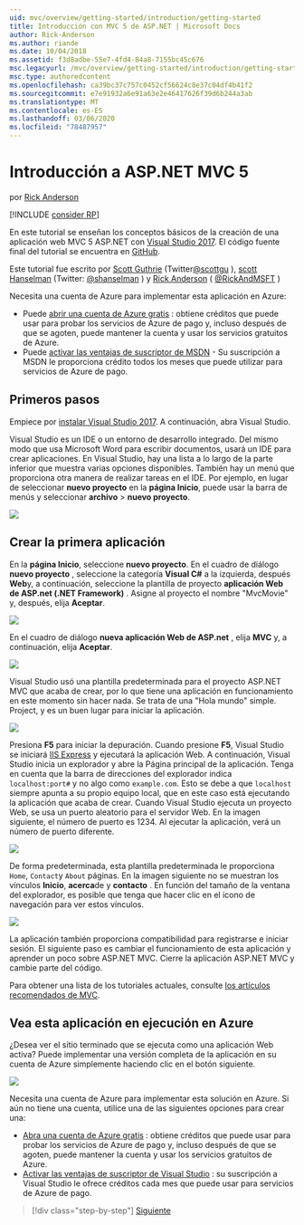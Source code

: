 ```yaml
---
uid: mvc/overview/getting-started/introduction/getting-started
title: Introducción con MVC 5 de ASP.NET | Microsoft Docs
author: Rick-Anderson
ms.author: riande
ms.date: 10/04/2018
ms.assetid: f3d8adbe-55e7-4fd4-84a8-7155bc45c676
msc.legacyurl: /mvc/overview/getting-started/introduction/getting-started
msc.type: authoredcontent
ms.openlocfilehash: ca39bc37c757c0452cf56624c8e37c04df4b41f2
ms.sourcegitcommit: e7e91932a6e91a63e2e46417626f39d6b244a3ab
ms.translationtype: MT
ms.contentlocale: es-ES
ms.lasthandoff: 03/06/2020
ms.locfileid: "78487957"
---
```

# <a name="getting-started-with-aspnet-mvc-5"></a>Introducción a ASP.NET MVC 5

por [Rick Anderson](https://twitter.com/RickAndMSFT)

[!INCLUDE [consider RP](../../../../includes/razor.md)]

En este tutorial se enseñan los conceptos básicos de la creación de una aplicación web MVC 5 ASP.NET con [Visual Studio 2017](https://visualstudio.microsoft.com/downloads/?utm_medium=microsoft&utm_source=docs.microsoft.com&utm_campaign=button+cta&utm_content=download+vs2017). El código fuente final del tutorial se encuentra en [GitHub](https://github.com/dotnet/AspNetDocs/tree/master/aspnet/mvc/overview/getting-started/introduction/sample/MvcMovie/MvcMovie).

Este tutorial fue escrito por [Scott Guthrie](https://weblogs.asp.net/scottgu/) (Twitter[@scottgu](https://twitter.com/scottgu) ), [scott Hanselman](http://www.hanselman.com/blog/) (Twitter: [@shanselman](https://twitter.com/shanselman) ) y [Rick Anderson](https://twitter.com/RickAndMSFT) ( [@RickAndMSFT](https://twitter.com/#!/RickAndMSFT) )

Necesita una cuenta de Azure para implementar esta aplicación en Azure:

- Puede [abrir una cuenta de Azure gratis](https://azure.microsoft.com/pricing/free-trial/?WT.mc_id=A443DD604) : obtiene créditos que puede usar para probar los servicios de Azure de pago y, incluso después de que se agoten, puede mantener la cuenta y usar los servicios gratuitos de Azure.
- Puede [activar las ventajas de suscriptor de MSDN](https://azure.microsoft.com/pricing/member-offers/msdn-benefits-details/?WT.mc_id=A443DD604) - Su suscripción a MSDN le proporciona crédito todos los meses que puede utilizar para servicios de Azure de pago.

## <a name="get-started"></a>Primeros pasos

Empiece por [instalar Visual Studio 2017](https://visualstudio.microsoft.com/downloads/?utm_medium=microsoft&utm_source=docs.microsoft.com&utm_campaign=button+cta&utm_content=download+vs2017). A continuación, abra Visual Studio.

Visual Studio es un IDE o un entorno de desarrollo integrado. Del mismo modo que usa Microsoft Word para escribir documentos, usará un IDE para crear aplicaciones. En Visual Studio, hay una lista a lo largo de la parte inferior que muestra varias opciones disponibles. También hay un menú que proporciona otra manera de realizar tareas en el IDE. Por ejemplo, en lugar de seleccionar **nuevo proyecto** en la **página Inicio**, puede usar la barra de menús y seleccionar **archivo** > **nuevo proyecto**.

![](getting-started/_static/image1.png)

## <a name="create-your-first-app"></a>Crear la primera aplicación

En la **página Inicio**, seleccione **nuevo proyecto**. En el cuadro de diálogo **nuevo proyecto** , seleccione la categoría **Visual C#**  a la izquierda, después **Web**y, a continuación, seleccione la plantilla de proyecto **aplicación Web de ASP.net (.NET Framework)** . Asigne al proyecto el nombre "MvcMovie" y, después, elija **Aceptar**.

![](getting-started/_static/image2.png)

En el cuadro de diálogo **nueva aplicación Web de ASP.net** , elija **MVC** y, a continuación, elija **Aceptar**.

![](getting-started/_static/image3.png)

Visual Studio usó una plantilla predeterminada para el proyecto ASP.NET MVC que acaba de crear, por lo que tiene una aplicación en funcionamiento en este momento sin hacer nada. Se trata de una "Hola mundo" simple. Project, y es un buen lugar para iniciar la aplicación.

![](getting-started/_static/image4.png)

Presiona **F5** para iniciar la depuración. Cuando presione **F5**, Visual Studio se iniciará [IIS Express](/iis/extensions/introduction-to-iis-express/iis-express-overview) y ejecutará la aplicación Web. A continuación, Visual Studio inicia un explorador y abre la Página principal de la aplicación. Tenga en cuenta que la barra de direcciones del explorador indica `localhost:port#` y no algo como `example.com`. Esto se debe a que `localhost` siempre apunta a su propio equipo local, que en este caso está ejecutando la aplicación que acaba de crear. Cuando Visual Studio ejecuta un proyecto Web, se usa un puerto aleatorio para el servidor Web. En la imagen siguiente, el número de puerto es 1234. Al ejecutar la aplicación, verá un número de puerto diferente.

![](getting-started/_static/image5.png)

De forma predeterminada, esta plantilla predeterminada le proporciona `Home`, `Contact`y `About` páginas. En la imagen siguiente no se muestran los vínculos **Inicio**, **acerca**de y **contacto** . En función del tamaño de la ventana del explorador, es posible que tenga que hacer clic en el icono de navegación para ver estos vínculos.

![](getting-started/_static/image6.png)

La aplicación también proporciona compatibilidad para registrarse e iniciar sesión. El siguiente paso es cambiar el funcionamiento de esta aplicación y aprender un poco sobre ASP.NET MVC. Cierre la aplicación ASP.NET MVC y cambie parte del código.

Para obtener una lista de los tutoriales actuales, consulte [los artículos recomendados de MVC](../mvc-learning-sequence.md).

## <a name="see-this-app-running-on-azure"></a>Vea esta aplicación en ejecución en Azure

¿Desea ver el sitio terminado que se ejecuta como una aplicación Web activa? Puede implementar una versión completa de la aplicación en su cuenta de Azure simplemente haciendo clic en el botón siguiente.

[![](https://azuredeploy.net/deploybutton.png)](https://azuredeploy.net/?repository=https://github.com/dotnet/AspNetDocs/tree/master/aspnet/mvc/overview/getting-started/introduction/sample/MvcMovie&amp;WT.mc_id=deploy_azure_aspnet)

Necesita una cuenta de Azure para implementar esta solución en Azure. Si aún no tiene una cuenta, utilice una de las siguientes opciones para crear una:

- [Abra una cuenta de Azure gratis](https://azure.microsoft.com/pricing/free-trial/?WT.mc_id=A443DD604) : obtiene créditos que puede usar para probar los servicios de Azure de pago y, incluso después de que se agoten, puede mantener la cuenta y usar los servicios gratuitos de Azure.
- [Activar las ventajas de suscriptor de Visual Studio](https://azure.microsoft.com/pricing/member-offers/credit-for-visual-studio-subscribers) : su suscripción a Visual Studio le ofrece créditos cada mes que puede usar para servicios de Azure de pago.

> [!div class="step-by-step"]
> [Siguiente](adding-a-controller.md)
